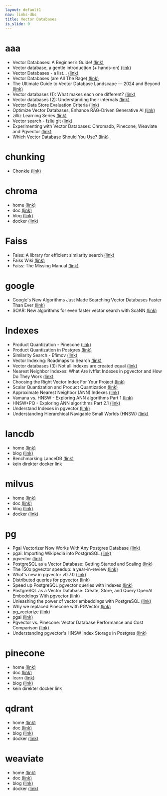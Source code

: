 ```yaml
---
layout: default1
nav: links-dbs
title: Vector Databases
is_slide: 0
---
```

# aaa
- Vector Databases: A Beginner’s Guide!
[(link)](https://medium.com/data-and-beyond/vector-databases-a-beginners-guide-b050cbbe9ca0)
- Vector database, a gentle introduction (+ hands-on)
[(link)](https://medium.com/data-reply-it-datatech/vector-database-a-gentle-introduction-hands-on-5a3edc92baf3)
- Vector Databases - a list…
[(link)](https://koalabs.medium.com/vector-databases-a-list-43733545feea)
- Vector Databases (are All The Rage)
[(link)](https://medium.com/google-cloud/vector-databases-are-all-the-rage-872c888fa348)
- The Ultimate Guide to Vector Database Landscape — 2024 and Beyond
[(link)](https://medium.com/madhukarkumar/the-ultimate-guide-to-vector-databases-2024-and-beyond-16dfb15bef12)
- Vector databases (1): What makes each one different?
[(link)](http://thedataquarry.com/posts/vector-db-1/)
- Vector databases (2): Understanding their internals
[(link)](http://thedataquarry.com/posts/vector-db-2/)
- Vector Data Store Evaluation Criteria
[(link)](https://sanjmo.medium.com/vector-data-store-evaluation-criteria-6d7677ef3b60)
- Optimize Vector Databases, Enhance RAG-Driven Generative AI
[(link)](https://medium.com/intel-tech/optimize-vector-databases-enhance-rag-driven-generative-ai-90c10416cb9c)
- zilliz Learning Series
[(link)](https://zilliz.com/learn)
- Vector search - fzliu git
[(link)](https://github.com/fzliu/vector-search)
- Experimenting with Vector Databases: Chromadb, Pinecone, Weaviate and Pgvector
[(link)](https://coinsbench.com/experimenting-with-vector-databases-chromadb-pinecone-weaviate-and-pgvector-0f35c0356540)
- Which Vector Database Should You Use? 
[(link)](https://medium.com/the-ai-forum/which-vector-database-should-you-use-choosing-the-best-one-for-your-needs-5108ec7ba133)

# chunking
-  Chonkie
[(link)](https://github.com/chonkie-ai/chonkie)




# chroma
- home
[(link)](https://www.trychroma.com/)
- doc
[(link)](https://docs.trychroma.com/)
- blog
[(link)](https://www.trychroma.com/blog)
- docker
[(link)](https://hub.docker.com/r/chromadb/chroma)


# Faiss
- Faiss: A library for efficient similarity search
[(link)](https://engineering.fb.com/2017/03/29/data-infrastructure/faiss-a-library-for-efficient-similarity-search/)
- Faiss Wiki
[(link)](https://github.com/facebookresearch/faiss/wiki)
- Faiss: The Missing Manual
[(link)](https://www.pinecone.io/learn/series/faiss/)

# google
- Google's New Algorithms Just Made Searching Vector Databases Faster Than Ever
[(link)](https://bytesurgery.substack.com/p/googles-new-algorithms-just-made)
- SOAR: New algorithms for even faster vector search with ScaNN
[(link)](https://research.google/blog/soar-new-algorithms-for-even-faster-vector-search-with-scann/)



# Indexes
- Product Quantization - Pinecone
[(link)](https://www.pinecone.io/learn/series/faiss/product-quantization/)
- Product Quantization in Postgres
[(link)](https://lantern.dev/blog/pq)
- Similarity Search - Efimov
[(link)](https://medium.com/@slavahead/list/similarity-search-598d963ad35e)
- Vector Indexing: Roadmaps to Search
[(link)](https://vectordatabase.substack.com/p/vector-indexing-roadmaps-to-search)
- Vector databases (3): Not all indexes are created equal
[(link)](http://thedataquarry.com/posts/vector-db-3/)
- Nearest Neighbor Indexes: What Are ivfflat Indexes in pgvector and How Do They Work 
[(link)](https://www.timescale.com/blog/nearest-neighbor-indexes-what-are-ivfflat-indexes-in-pgvector-and-how-do-they-work/)
- Choosing the Right Vector Index For Your Project
[(link)](https://thesequence.substack.com/p/guest-post-choosing-the-right-vector)
- Scalar Quantization and Product Quantization
[(link)](https://zilliz.com/learn/scalar-quantization-and-product-quantization)
- Approximate Nearest Neighbor (ANN) Indexes
[(link)](https://lancedb.github.io/lancedb/ann_indexes/)
- Vamana vs. HNSW - Exploring ANN algorithms Part 1
[(link)](https://weaviate.io/blog/ann-algorithms-vamana-vs-hnsw)
- HNSW+PQ - Exploring ANN algorithms Part 2.1
[(link)](https://weaviate.io/blog/ann-algorithms-hnsw-pq)
- Understand Indexes in pgvector 
[(link)](https://stormatics.tech/blogs/understanding-indexes-in-pgvector)
- Understanding Hierarchical Navigable Small Worlds (HNSW)
[(link)](https://www.datastax.com/de/guides/hierarchical-navigable-small-worlds)



# lancdb
- home
[(link)](https://lancedb.com/)
- blog
[(link)](https://blog.lancedb.com/)
- Benchmarking LanceDB
[(link)](https://blog.lancedb.com/benchmarking-lancedb-92b01032874a)
- kein direkter docker link



# milvus
- home
[(link)](https://milvus.io/)
- doc
[(link)](https://milvus.io/docs)
- blog
[(link)](https://milvus.io/blog)
- docker
[(link)](https://hub.docker.com/r/milvusdb/milvus)





# pg
- Pgai Vectorizer Now Works With Any Postgres Database
[(link)](https://www.timescale.com/blog/pgai-vectorizer-now-works-with-any-postgres-database)
- pgai: Importing Wikipedia into PostgreSQL
[(link)](https://www.cybertec-postgresql.com/en/pgai-importing-wikipedia-into-postgresql/)
- pgvector
[(link)](https://github.com/pgvector/pgvector)
- PostgreSQL as a Vector Database: Getting Started and Scaling
[(link)](https://medium.com/@magda7817/postgresql-as-a-vector-database-getting-started-and-scaling-eda38677d5ae)
- The 150x pgvector speedup: a year-in-review
[(link)](https://jkatz05.com/post/postgres/pgvector-performance-150x-speedup/)
- What's new in pgvector v0.7.0
[(link)](https://supabase.com/blog/pgvector-0-7-0)
- Distributed queries for pgvector
[(link)](https://jkatz05.com/post/postgres/distributed-pgvector/)
- Speed up PostgreSQL pgvector queries with indexes
[(link)](https://www.eversql.com/speed-up-postgresql-pgvector-queries-with-indexes/)
- PostgreSQL as a Vector Database: Create, Store, and Query OpenAI Embeddings With pgvector
[(link)](https://www.timescale.com/blog/postgresql-as-a-vector-database-create-store-and-query-openai-embeddings-with-pgvector/)
- Unleashing the power of vector embeddings with PostgreSQL
[(link)](https://tembo.io/blog/pgvector-and-embedding-solutions-with-postgres)
- Why we replaced Pinecone with PGVector
[(link)](https://medium.com/@jeffreyip54/why-we-replaced-pinecone-with-pgvector-2f679d253eba)
- pg_vectorize
[(link)](https://github.com/tembo-io/pg_vectorize)
- pgai 
[(link)](https://github.com/timescale/pgai)
- Pgvector vs. Pinecone: Vector Database Performance and Cost Comparison
[(link)](https://medium.com/timescale/pgvector-vs-pinecone-vector-database-performance-and-cost-comparison-269f012f2ef4)
- Understanding pgvector's HNSW Index Storage in Postgres
[(link)](https://lantern.dev/blog/pgvector-storage)






# pinecone
- home
[(link)](https://www.pinecone.io/)
- doc
[(link)](https://docs.pinecone.io/)
- learn
[(link)](https://www.pinecone.io/learn/)
- blog
[(link)](https://www.pinecone.io/blog/)
- kein direkter docker link

# qdrant
- home
[(link)](https://qdrant.tech/)
- doc
[(link)](https://qdrant.tech/documentation/)
- blog
[(link)](https://qdrant.tech/blog/)
- docker
[(link)](https://hub.docker.com/r/qdrant/qdrant)




# weaviate
- home
[(link)](https://weaviate.io/)
- doc
[(link)](https://weaviate.io/developers/weaviate)
- blog
[(link)](https://weaviate.io/blog)
- docker
[(link)](https://hub.docker.com/r/semitechnologies/weaviate)


